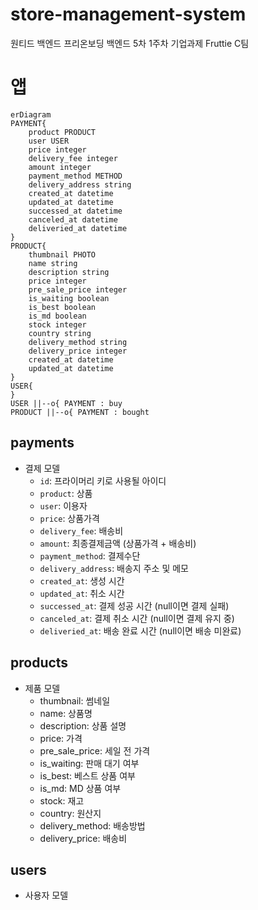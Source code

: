 # store-management-system
원티드 백엔드 프리온보딩 백엔드 5차 1주차 기업과제 Fruttie C팀


# 앱
```mermaid
erDiagram
PAYMENT{
    product PRODUCT
    user USER
    price integer
    delivery_fee integer
    amount integer
    payment_method METHOD
    delivery_address string
    created_at datetime
    updated_at datetime
    successed_at datetime
    canceled_at datetime
    deliveried_at datetime
}
PRODUCT{
    thumbnail PHOTO
    name string
    description string
    price integer
    pre_sale_price integer
    is_waiting boolean
    is_best boolean
    is_md boolean
    stock integer
    country string
    delivery_method string
    delivery_price integer
    created_at datetime
    updated_at datetime
}
USER{
}
USER ||--o{ PAYMENT : buy
PRODUCT ||--o{ PAYMENT : bought
```

## payments
- 결제 모델
  - `id`: 프라이머리 키로 사용될 아이디
  - `product`: 상품
  - `user`: 이용자
  - `price`: 상품가격
  - `delivery_fee`: 배송비
  - `amount`: 최종결제금액 (상품가격 + 배송비) 
  - `payment_method`: 결제수단
  - `delivery_address`: 배송지 주소 및 메모
  - `created_at`: 생성 시간
  - `updated_at`: 취소 시간
  - `successed_at`:  결제 성공 시간 (null이면 결제 실패)
  - `canceled_at`:  결제 취소 시간 (null이면 결제 유지 중)
  - `deliveried_at`:  배송 완료 시간 (null이면 배송 미완료)

## products
- 제품 모델
  - thumbnail: 썸네일
  - name: 상품명
  - description: 상품 설명
  - price: 가격
  - pre_sale_price: 세일 전 가격
  - is_waiting: 판매 대기 여부
  - is_best: 베스트 상품 여부
  - is_md: MD 상품 여부
  - stock: 재고
  - country: 원산지
  - delivery_method: 배송방법
  - delivery_price: 배송비

## users
- 사용자 모델
